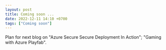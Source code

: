 ```yaml
---
layout: post
title: Coming soon ...
date: 2022-12-11 14:10 +0700
tags: ["Coming soon"]
---
```

Plan for next blog on "Azure Secure Secure Deployment In Action"; "Gaming with Azure Playfab".